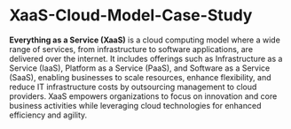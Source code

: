 # XaaS-Cloud-Model-Case-Study
**Everything as a Service (XaaS)** is a cloud computing model where a wide range of services, from infrastructure to software applications, are delivered over the internet. It includes offerings such as Infrastructure as a Service (IaaS), Platform as a Service (PaaS), and Software as a Service (SaaS), enabling businesses to scale resources, enhance flexibility, and reduce IT infrastructure costs by outsourcing management to cloud providers. XaaS empowers organizations to focus on innovation and core business activities while leveraging cloud technologies for enhanced efficiency and agility.
